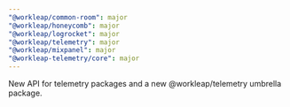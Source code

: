 ```yaml
---
"@workleap/common-room": major
"@workleap/honeycomb": major
"@workleap/logrocket": major
"@workleap/telemetry": major
"@workleap/mixpanel": major
"@workleap-telemetry/core": major
---
```


New API for telemetry packages and a new @workleap/telemetry umbrella package.
